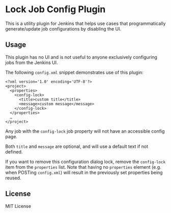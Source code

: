 # Lock Job Config Plugin

This is a utility plugin for Jenkins that helps use cases that programmatically generate/update job configurations by disabling the UI.

## Usage

This plugin has no UI and is not useful to anyone exclusively configuring jobs from the Jenkins UI.

The following `config.xml` snippet demonstrates use of this plugin:

	<?xml version='1.0' encoding='UTF-8'?>
	<project>
	  <properties>
	    <config-lock>
	      <title>custom title</title>
	      <message>custom message</message>
	    </config-lock>
	  </properties>
	  …
	</project>

Any job with the `config-lock` job property will not have an accessible config page.

Both `title` and `message` are optional, and will use a default text if not defined.

If you want to remove this configuration dialog lock, remove the `config-lock` item from the `properties` list. Note that having no `properties` element (e.g. when POSTing `config.xml`) will result in the previously set properties being reused.

## License

MIT License
